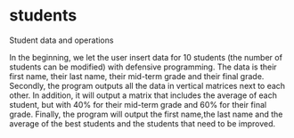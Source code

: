 # students

Student data and operations

   In the beginning, we let the user insert data for 10 students (the number of students can be modified) with defensive programming.
The data is their first name, their last name, their mid-term grade and their final grade.
   Secondly, the program outputs all the data in vertical matrices next to each other.
   In addition, it will output a matrix that includes the average of each student, but with 40% for their mid-term grade and 60% for their final grade.
   Finally, the program will output the first name,the last name and the average of the best students and the students that need to be improved.
